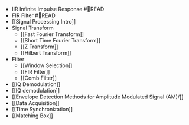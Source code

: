 - IIR Infinite Impulse Response #📑READ
- FIR Filter #📑READ
- [[Signal Processing Intro]]
- Signal Transform
	- [[Fast Fourier Transform]]
	- [[Short Time Fourier Transform]]
	- [[Z Transform]]
	- [[Hilbert Transform]]
- Filter
	- [[Window Selection]]
	- [[FIR Filter]]
	- [[Comb Filter]]
- [[IQ Demodulation]]
- [[IQ demodulation]]
- [[Envelope Detection Methods for Amplitude Modulated Signal (AM)/]]
- [[Data Acquisition]]
- [[Time Synchronization]]
- [[Matching Box]]